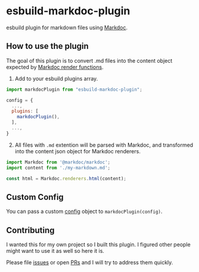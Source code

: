 # esbuild-markdoc-plugin

esbuild plugin for markdown files using [Markdoc](https://markdoc.io/).

## How to use the plugin

The goal of this plugin is to convert .md files into the content object expected by [Markdoc render functions](https://markdoc.io/docs/render#render).

1. Add to your esbuild plugins array.

```javascript
import markdocPlugin from "esbuild-markdoc-plugin";

config = {
  ...,
  plugins: [
    markdocPlugin(),
  ],
  ...,
}
```

2. All files with `.md` extention will be parsed with Markdoc, and transformed into the content json object for Markdoc renderers.

```javascript
import Markdoc from '@markdoc/markdoc';
import content from './my-markdown.md';

const html = Markdoc.renderers.html(content);
```

## Custom Config

You can pass a custom [config](https://markdoc.io/docs/syntax#config) object to `markdocPlugin(config)`.

## Contributing

I wanted this for my own project so I built this plugin. I figured other people might want to use it as well so here it is.

Please file [issues](https://github.com/toddw/esbuild-markdoc-plugin/issues) or open [PRs](https://github.com/toddw/esbuild-markdoc-plugin/pulls) and I will try to address them quickly.
